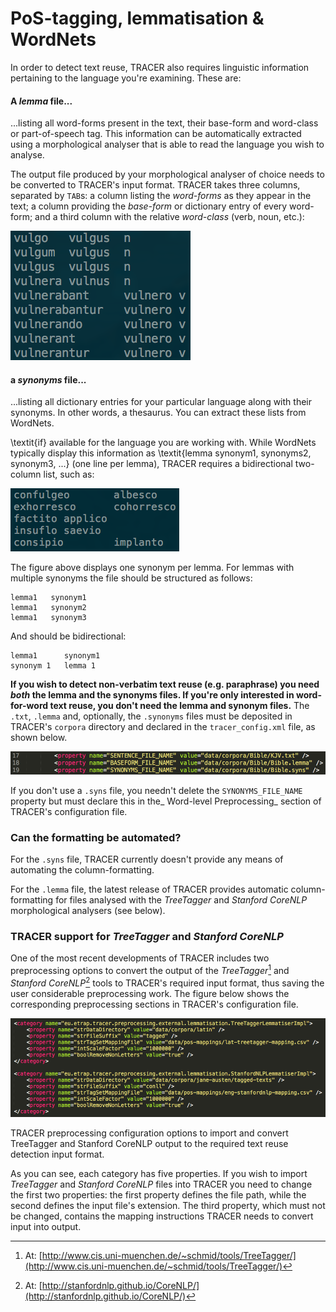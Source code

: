 # PoS-tagging, lemmatisation & WordNets

In order to detect text reuse, TRACER also requires linguistic information pertaining to the language you're examining. These are:

#### A _lemma_ file...

...listing all word-forms present in the text, their base-form and word-class or part-of-speech tag. This information can be automatically extracted using a morphological analyser that is able to read the language you wish to analyse.

The output file produced by your morphological analyser of choice needs to be converted to TRACER's input format. TRACER takes three columns, separated by `TAB`s: a column listing the _word-forms_ as they appear in the text; a column providing the _base-form_ or dictionary entry of every word-form; and a third column with the relative _word-class_ \(verb, noun, etc.\):

![](/assets/lemma-file.png)

#### a _synonyms_ file...

...listing all dictionary entries for your particular language along with their synonyms. In other words, a thesaurus. You can extract these lists from WordNets.

\textit{if} available for the language you are working with. While WordNets typically display this information as \textit{lemma  synonym1, synonyms2, synonym3, ...} \(one line per lemma\), TRACER requires a bidirectional two-column list, such as:

![](/assets/syns-file.png)

The figure above displays one synonym per lemma. For lemmas with multiple synonyms the file should be structured as follows:

```
lemma1   synonym1
lemma1   synonym2
lemma1   synonym3
```

And should be bidirectional:

```
lemma1      synonym1
synonym 1   lemma 1
```

**If you wish to detect non-verbatim text reuse \(e.g. paraphrase\) you need _both_ the lemma and the synonyms files. If you're only interested in word-for-word text reuse, you don't need the lemma and synonym files.**
The `.txt`, `.lemma` and, optionally, the `.synonyms` files must be deposited in TRACER's `corpora` directory and declared in the `tracer_config.xml` file, as shown below.


![lemma-syns-path](assets/path.png "The path of the input files must be specified in the tracer_config.xml file.")

If you don't use a `.syns` file, you needn't delete the `SYNONYMS_FILE_NAME` property but must declare this in the_ Word-level Preprocessing_ section of TRACER's configuration file.

### Can the formatting be automated?

For the `.syns` file, TRACER currently doesn't provide any means of automating the column-formatting.

For the `.lemma` file, the latest release of TRACER provides automatic column-formatting for files analysed with the _TreeTagger_ and _Stanford CoreNLP_ morphological analysers \(see below\).

### TRACER support for _TreeTagger_ and _Stanford CoreNLP_

One of the most recent developments of TRACER includes two preprocessing options to convert the output of the _TreeTagger_[^1] and _Stanford CoreNLP_[^2] tools to TRACER's required input format, thus saving the user considerable preprocessing work. The figure below shows the corresponding preprocessing sections in TRACER's configuration file.

![](/assets/preprocessing-treetagger-stanford.png)

TRACER preprocessing configuration options to import and convert TreeTagger and Stanford CoreNLP output to the required text reuse detection input format.

As you can see, each category has five properties. If you wish to import _TreeTagger_ and _Stanford CoreNLP_ files into TRACER you need to change the first two properties: the first property defines the file path, while the second defines the input file's extension. The third property, which must not be changed, contains the mapping instructions TRACER needs to convert input into output.

[^1]: At: [http://www.cis.uni-muenchen.de/~schmid/tools/TreeTagger/](http://www.cis.uni-muenchen.de/~schmid/tools/TreeTagger/)

[^2]: At: [http://stanfordnlp.github.io/CoreNLP/](http://stanfordnlp.github.io/CoreNLP/)

